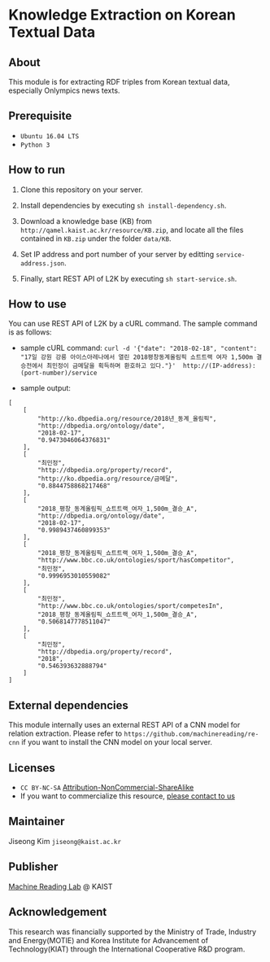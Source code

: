 # Knowledge Extraction on Korean Textual Data

## About
This module is for extracting RDF triples from Korean textual data, especially Onlympics news texts.

## Prerequisite
* `Ubuntu 16.04 LTS`
* `Python 3`

## How to run
1. Clone this repository on your server.

2. Install dependencies by executing `sh install-dependency.sh`.

3. Download a knowledge base (KB) from `http://qamel.kaist.ac.kr/resource/KB.zip`, and locate all the files contained in `KB.zip` under the folder `data/KB`.

4. Set IP address and port number of your server by editting `service-address.json`.

5. Finally, start REST API of L2K by executing `sh start-service.sh`.

## How to use
You can use REST API of L2K by a cURL command. The sample command is as follows:

- sample cURL command: `curl -d '{"date": "2018-02-18", "content": "17일 강원 강릉 아이스아레나에서 열린 2018평창동계올림픽 쇼트트랙 여자 1,500m 결승전에서 최민정이 금메달을 획득하며 환호하고 있다."}'  http://(IP-address):(port-number)/service`

- sample output: 
```
[
    [
        "http://ko.dbpedia.org/resource/2018년_동계_올림픽",
        "http://dbpedia.org/ontology/date",
        "2018-02-17",
        "0.9473046064376831"
    ],
    [
        "최민정",
        "http://dbpedia.org/property/record",
        "http://ko.dbpedia.org/resource/금메달",
        "0.8844758868217468"
    ],
    [
        "2018_평창_동계올림픽_쇼트트랙_여자_1,500m_결승_A",
        "http://dbpedia.org/ontology/date",
        "2018-02-17",
        "0.9989437460899353"
    ],
    [
        "2018_평창_동계올림픽_쇼트트랙_여자_1,500m_결승_A",
        "http://www.bbc.co.uk/ontologies/sport/hasCompetitor",
        "최민정",
        "0.9996953010559082"
    ],
    [
        "최민정",
        "http://www.bbc.co.uk/ontologies/sport/competesIn",
        "2018_평창_동계올림픽_쇼트트랙_여자_1,500m_결승_A",
        "0.5068147778511047"
    ],
    [
        "최민정",
        "http://dbpedia.org/property/record",
        "2018",
        "0.546393632888794"
    ]
]
```

## External dependencies
This module internally uses an external REST API of a CNN model for relation extraction. Please refer to `https://github.com/machinereading/re-cnn` if you want to install the CNN model on your local server.

## Licenses
* `CC BY-NC-SA` [Attribution-NonCommercial-ShareAlike](https://creativecommons.org/licenses/by-nc-sa/2.0/)
* If you want to commercialize this resource, [please contact to us](http://mrlab.kaist.ac.kr/contact)

## Maintainer
Jiseong Kim `jiseong@kaist.ac.kr`

## Publisher
[Machine Reading Lab](http://mrlab.kaist.ac.kr/) @ KAIST

## Acknowledgement
This research was financially supported by the Ministry of Trade, Industry and Energy(MOTIE) and Korea Institute for Advancement of Technology(KIAT) through the International Cooperative R&D program.